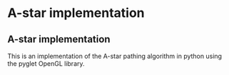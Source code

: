 # A-star implementation

## A-star implementation

This is an implementation of the A-star pathing algorithm in python using the
pyglet OpenGL library.
